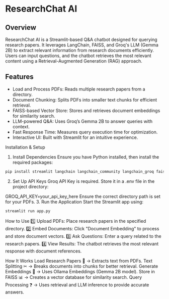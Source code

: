# ResearchChat AI
## Overview
ResearchChat AI is a Streamlit-based Q&A chatbot designed for querying research papers. It leverages LangChain, FAISS, and Groq's LLM (Gemma 2B) to extract relevant information from research documents efficiently. Users can input questions, and the chatbot retrieves the most relevant content using a Retrieval-Augmented Generation (RAG) approach.

## Features
- Load and Process PDFs: Reads multiple research papers from a directory.
-  Document Chunking: Splits PDFs into smaller text chunks for efficient retrieval.
-  FAISS-based Vector Store: Stores and retrieves document embeddings for similarity search.
-  LLM-powered Q&A: Uses Groq’s Gemma 2B to answer queries with context.
-  Fast Response Time: Measures query execution time for optimization.
-  Interactive UI: Built with Streamlit for an intuitive experience.

Installation & Setup
1. Install Dependencies
Ensure you have Python installed, then install the required packages:

```bash
pip install streamlit langchain langchain_community langchain_groq faiss-cpu python-dotenv
```
2. Set Up API Keys
Groq API Key is required. Store it in a .env file in the project directory:

GROQ_API_KEY=your_api_key_here
Ensure the correct directory path is set for your PDFs.
3. Run the Application
Start the Streamlit app using:
```bash
streamlit run app.py
```
How to Use
1️⃣ Upload PDFs: Place research papers in the specified directory.
2️⃣ Embed Documents: Click "Document Embedding" to process and store document vectors.
3️⃣ Ask Questions: Enter a query related to the research papers.
4️⃣ View Results: The chatbot retrieves the most relevant response with document references.

How It Works
Load Research Papers 📄 → Extracts text from PDFs.
Text Splitting ✂ → Breaks documents into chunks for better retrieval.
Generate Embeddings 🧠 → Uses Ollama Embeddings (Gemma 2B model).
Store in FAISS 📊 → Creates a vector database for similarity search.
Query Processing ❓ → Uses retrieval and LLM inference to provide accurate answers.
